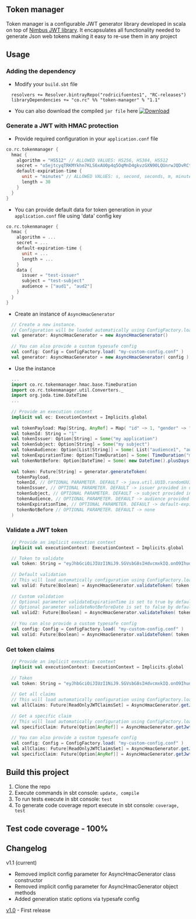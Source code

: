 ## Token manager
Token manager is a configurable JWT generator library developed in scala on top of [Nimbus JWT library](http://connect2id.com/products/nimbus-jose-jwt). It encapsulates all functionality needed to generate Json web tokens making it easy to re-use them in any project
## Usage
### Adding the dependency
* Modify your `build.sbt` file
```
  resolvers += Resolver.bintrayRepo("rodricifuentes1", "RC-releases")
  libraryDependencies += "co.rc" %% "token-manager" % "1.1"
```
* You can also download the compiled `jar file` here [ ![Download](https://api.bintray.com/packages/rodricifuentes1/RC-releases/token-manager/images/download.svg) ](https://bintray.com/rodricifuentes1/RC-releases/token-manager/_latestVersion)

### Generate a JWT with HMAC protection
* Provide required configuration in your `application.conf` file
```scala
co.rc.tokenmanager {
  hmac {
    algorithm = "HS512" // ALLOWED VALUES: HS256, HS384, HS512
    secret = "o5ejtcyqTRKMYkhn7KLS6xAU0p4q5OqMnD4gkvzGXN90LQUnrwJQDvRCtb2kP8wg" // For HS256 must be a 256+ bit (32+ byte) secret. For HS384 must be a 384+ bit (48+ byte) secret. For HS512 must be a 512+ bit (64+ byte) secret.
    default-expiration-time {
      unit = "minutes" // ALLOWED VALUES: s, second, seconds, m, minute, minutes, h, hour, hours, d, day, days, w, week, weeks
      length = 30
    }
  }
}
```
* You can provide default data for token generation in your `application.conf` file using 'data' config key
```scala
co.rc.tokenmanager {
  hmac {
    algorithm = ...
    secret = ...
    default-expiration-time {
      unit = ...
      length = ...
    }
    data {
      issuer = "test-issuer"
      subject = "test-subject"
      audience = ["aud1", "aud2"]
    }
  }
}
```
* Create an instance of `AsyncHmacGenerator`
```scala
  // Create a new instance.
  // Configuration will be loaded automatically using ConfigFactory.load() method
  val generator: AsyncHmacGenerator = new AsyncHmacGenerator()
  
  // You can also provide a custom typesafe config
  val config: Config = ConfigFactory.load( "my-custom-config.conf" )
  val generator: AsyncHmacGenerator = new AsyncHmacGenerator( config )
```
* Use the instance
```scala
  ...
  import co.rc.tokenmanager.hmac.base.TimeDuration
  import co.rc.tokenmanager.util.Converters._
  import org.joda.time.DateTime
  ...
  
  // Provide an execution context
  implicit val ec: ExecutionContext = Implicits.global
  
  val tokenPayload: Map[String, AnyRef] = Map( "id" ~> 1, "gender" ~> "Male", "age" ~> 22)
  val tokenId: String = "1"
  val tokenIssuer: Option[String] = Some("my application")
  val tokenSubject: Option[String] = Some("my subject")
  val tokenAudience: Option[List[String]] = Some( List("audience1", "audience2") )
  val tokenExpirationTime: Option[TimeDuration] = Some( TimeDuration("minutes", 10) )
  val tokenNotBefore: Option[DateTime] = Some( new DateTime().plusDays(1) )
  
  val token: Future[String] = generator.generateToken(
    tokenPayload,
    tokenId, // OPTIONAL PARAMETER. DEFAULT -> java.util.UUID.randomUUID().toString
    tokenIssuer, // OPTIONAL PARAMETER. DEFAULT -> issuer provided in optional config
    tokenSubject, // OPTIONAL PARAMETER. DEFAULT -> subject provided in optional config
    tokenAudience, // OPTIONAL PARAMETER. DEFAULT -> audience provided in optional config
    tokenExpirationTime, // OPTIONAL PARAMETER. DEFAULT -> default-expiration-time provided in required config
    tokenNotBefore // OPTIONAL PARAMETER. DEFAULT -> none
  )
```
### Validate a JWT token
```scala
  // Provide an implicit execution context
  implicit val executionContext: ExecutionContext = Implicits.global

  // Token to validate
  val token: String = "eyJhbGciOiJIUzI1NiJ9.SGVsbG8sIHdvcmxkIQ.onO9Ihudz3WkiauDO2Uhyuz0Y18UASXlSc1eS0NkWyA"
  
  // Default validation
  // This will load automatically configuration using ConfigFactory.load()
  val valid: Future[Boolean] = AsyncHmacGenerator.validateToken( token )
  
  // Custom validation
  // Optional parameter validateExpirationTime is set to true by default
  // Optional parameter validateNotBeforeDate is set to false by default
  val valid2: Future[Boolean] = AsyncHmacGenerator.validateToken( token, validateExpirationTime = false, validateNotBeforeDate = true )
  
  // You can also provide a custom typesafe config
  val config: Config = ConfigFactory.load( "my-custom-config.conf" )
  val valid: Future[Boolean] = AsyncHmacGenerator.validateToken( token, conf = config )
```
### Get token claims
```scala
  // Provide an implicit execution context
  implicit val executionContext: ExecutionContext = Implicits.global
  
  // Token
  val token: String = "eyJhbGciOiJIUzI1NiJ9.SGVsbG8sIHdvcmxkIQ.onO9Ihudz3WkiauDO2Uhyuz0Y18UASXlSc1eS0NkWyA"
  
  // Get all claims
  // This will load automatically configuration using ConfigFactory.load()
  val allClaims: Future[ReadOnlyJWTClaimsSet] = AsyncHmacGenerator.getJWTClaims( token )
  
  // Get a specific claim
  // This will load automatically configuration using ConfigFactory.load()
  val specificClaim: Future[Option[AnyRef]] = AsyncHmacGenerator.getJwtClaim( token, "claimName" )
  
  // You can also provide a custom typesafe config
  val config: Config = ConfigFactory.load( "my-custom-config.conf" )
  val allClaims: Future[ReadOnlyJWTClaimsSet] = AsyncHmacGenerator.getJWTClaims( token, conf = config )
  val specificClaim: Future[Option[AnyRef]] = AsyncHmacGenerator.getJwtClaim( token, "claimName", conf = config )
```
## Build this project
1. Clone the repo
2. Execute commands in sbt console: `update, compile`
3. To run tests execute in sbt console: `test`
4. To generate code coverage report execute in sbt console: `coverage, test`

## Test code coverage - 100%
## Changelog
v1.1 (current)
* Removed implicit config parameter for AsyncHmacGenerator class constructor
* Removed implicit config parameter for AsyncHmacGenerator object methods
* Added generation static options via typesafe config

[v1.0](https://github.com/rodricifuentes1/token-manager/tree/v1.0) - First release
